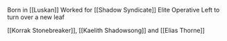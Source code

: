 Born in [[Luskan]]
Worked for [[Shadow Syndicate]]
Elite Operative
Left to turn over a new leaf


[[Korrak Stonebreaker]], [[Kaelith Shadowsong]] and [[Elias Thorne]]